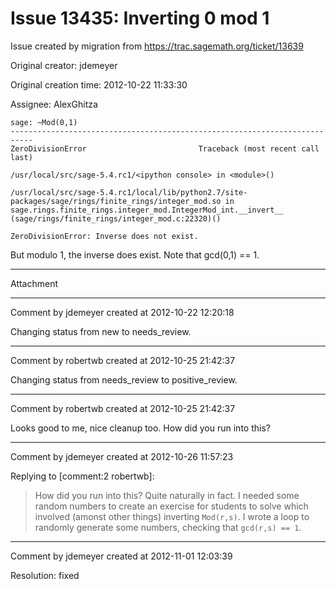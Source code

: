 # Issue 13435: Inverting 0 mod 1

Issue created by migration from https://trac.sagemath.org/ticket/13639

Original creator: jdemeyer

Original creation time: 2012-10-22 11:33:30

Assignee: AlexGhitza


```
sage: ~Mod(0,1)
---------------------------------------------------------------------------
ZeroDivisionError                         Traceback (most recent call last)

/usr/local/src/sage-5.4.rc1/<ipython console> in <module>()

/usr/local/src/sage-5.4.rc1/local/lib/python2.7/site-packages/sage/rings/finite_rings/integer_mod.so in sage.rings.finite_rings.integer_mod.IntegerMod_int.__invert__ (sage/rings/finite_rings/integer_mod.c:22320)()

ZeroDivisionError: Inverse does not exist.
```

But modulo 1, the inverse does exist.  Note that gcd(0,1) == 1.


---

Attachment


---

Comment by jdemeyer created at 2012-10-22 12:20:18

Changing status from new to needs_review.


---

Comment by robertwb created at 2012-10-25 21:42:37

Changing status from needs_review to positive_review.


---

Comment by robertwb created at 2012-10-25 21:42:37

Looks good to me, nice cleanup too. How did you run into this?


---

Comment by jdemeyer created at 2012-10-26 11:57:23

Replying to [comment:2 robertwb]:
> How did you run into this?
Quite naturally in fact.  I needed some random numbers to create an exercise for students to solve which involved (amonst other things) inverting `Mod(r,s)`.  I wrote a loop to randomly generate some numbers, checking that `gcd(r,s) == 1`.


---

Comment by jdemeyer created at 2012-11-01 12:03:39

Resolution: fixed
